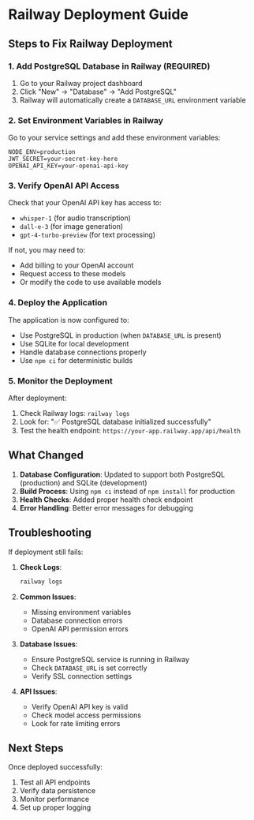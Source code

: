 # Railway Deployment Guide

## Steps to Fix Railway Deployment

### 1. Add PostgreSQL Database in Railway (REQUIRED)

1. Go to your Railway project dashboard
2. Click "New" → "Database" → "Add PostgreSQL"
3. Railway will automatically create a `DATABASE_URL` environment variable

### 2. Set Environment Variables in Railway

Go to your service settings and add these environment variables:

```
NODE_ENV=production
JWT_SECRET=your-secret-key-here
OPENAI_API_KEY=your-openai-api-key
```

### 3. Verify OpenAI API Access

Check that your OpenAI API key has access to:
- `whisper-1` (for audio transcription)
- `dall-e-3` (for image generation)
- `gpt-4-turbo-preview` (for text processing)

If not, you may need to:
- Add billing to your OpenAI account
- Request access to these models
- Or modify the code to use available models

### 4. Deploy the Application

The application is now configured to:
- Use PostgreSQL in production (when `DATABASE_URL` is present)
- Use SQLite for local development
- Handle database connections properly
- Use `npm ci` for deterministic builds

### 5. Monitor the Deployment

After deployment:
1. Check Railway logs: `railway logs`
2. Look for: "✅ PostgreSQL database initialized successfully"
3. Test the health endpoint: `https://your-app.railway.app/api/health`

## What Changed

1. **Database Configuration**: Updated to support both PostgreSQL (production) and SQLite (development)
2. **Build Process**: Using `npm ci` instead of `npm install` for production
3. **Health Checks**: Added proper health check endpoint
4. **Error Handling**: Better error messages for debugging

## Troubleshooting

If deployment still fails:

1. **Check Logs**: 
   ```bash
   railway logs
   ```

2. **Common Issues**:
   - Missing environment variables
   - Database connection errors
   - OpenAI API permission errors

3. **Database Issues**:
   - Ensure PostgreSQL service is running in Railway
   - Check `DATABASE_URL` is set correctly
   - Verify SSL connection settings

4. **API Issues**:
   - Verify OpenAI API key is valid
   - Check model access permissions
   - Look for rate limiting errors

## Next Steps

Once deployed successfully:
1. Test all API endpoints
2. Verify data persistence
3. Monitor performance
4. Set up proper logging